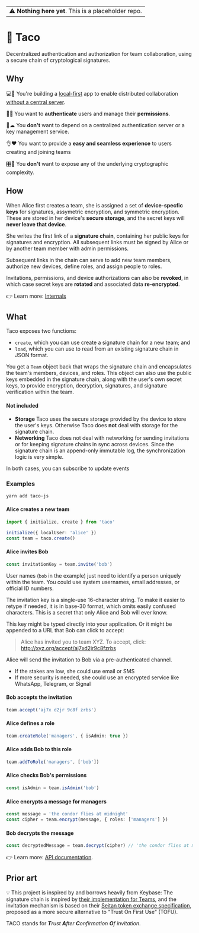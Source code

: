 <table><tr><td> ⚠ <b>Nothing here yet</b>. This is a placeholder repo. </td></tr></table>

# 🌮 Taco

Decentralized authentication and authorization for team collaboration, using a secure chain of
cryptological signatures.

## Why

💻🤝 You're building a [local-first](http://inkandswitch.com/local-first.html) app to enable distributed
collaboration [without a central
server](http://medium.com/all-the-things/a-web-application-with-no-web-server-61000a6aed8f).

👩🔑 You want to **authenticate** users and manage their **permissions**.

🚫☁ You **don't** want to depend on a centralized authentication server or a key management service.

👌❤ You want to provide a **easy and seamless experience** to users creating and joining teams

🎛🤪 You **don't** want to expose any of the underlying cryptographic complexity.

## How

When Alice first creates a team, she is assigned a set of **device-specfic keys** for signatures,
assymetric encryption, and symmetric encryption. These are stored in her device's **secure storage**,
and the secret keys will **never leave that device**.

She writes the first link of a **signature chain**, containing her public keys for signatures and
encryption. All subsequent links must be signed by Alice or by another team member with admin
permissions.

Subsequent links in the chain can serve to add new team members, authorize new devices, define
roles, and assign people to roles.

Invitations, permissions, and device authorizations can also be **revoked**, in which case secret keys
are **rotated** and associated data **re-encrypted**.

👉 Learn more: [Internals](./docs/internals.md)

## What

Taco exposes two functions:

- `create`, which you can use create a signature chain for a new team; and
- `load`, which you can use to read from an existing signature chain in JSON format.

You get a `Team` object back that wraps the signature chain and encapsulates the team's members,
devices, and roles. This object can also use the public keys embedded in the signature chain, along
with the user's own secret keys, to provide encryption, decryption, signatures, and signature
verification within the team.

#### Not included

- **Storage** Taco uses the secure storage provided by the device to store the user's keys.
  Otherwise Taco does **not** deal with storage for the signature chain.
- **Networking** Taco does not deal with networking for sending invitations or for keeping
  signature chains in sync across devices. Since the signature chain is an append-only immutable
  log, the synchronization logic is very simple.

In both cases, you can subscribe to update events

### Examples

```bash
yarn add taco-js
```

#### Alice creates a new team

```ts
import { initialize, create } from 'taco'

initialize({ localUser: 'alice' })
const team = taco.create()
```

#### Alice invites Bob

```ts
const invitationKey = team.invite('bob')
```

User names (`bob` in the example) just need to identify a person uniquely within the team. You could
use system usernames, email addresses, or official ID numbers.

The invitation key is a single-use 16-character string. To make it easier to retype if needed, it is
in base-30 format, which omits easily confused characters. This is a secret that only Alice and Bob
will ever know.

This key might be typed directly into your application. Or it might be appended to a URL that Bob
can click to accept:

> Alice has invited you to team XYZ. To accept, click: http://xyz.org/accept/aj7xd2jr9c8fzrbs

Alice will send the invitation to Bob via a pre-authenticated channel.

- If the stakes are low, she could use email or SMS
- If more security is needed, she could use an encrypted service like WhatsApp, Telegram, or Signal

#### Bob accepts the invitation

```ts
team.accept('aj7x d2jr 9c8f zrbs')
```

#### Alice defines a role

```ts
team.createRole('managers', { isAdmin: true })
```

#### Alice adds Bob to this role

```ts
team.addToRole('managers', ['bob'])
```

#### Alice checks Bob's permissions

```ts
const isAdmin = team.isAdmin('bob')
```

#### Alice encrypts a message for managers

```ts
const message = 'the condor flies at midnight'
const cipher = team.encrypt(message, { roles: ['managers'] })
```

#### Bob decrypts the message

```ts
const decryptedMessage = team.decrypt(cipher) // 'the condor flies at midnight'
```

👉 Learn more: [API documentation](./docs/api.md).

## Prior art

💡 This project is inspired by and borrows heavily from Keybase: The signature chain is inspired by
[their implementation for Teams](https://keybase.io/docs/team), and the invitation mechanism is
based on their [Seitan token exchange specification](https://keybase.io/docs/teams/seitan_v2),
proposed as a more secure alternative to "Trust On First Use" (TOFU).

TACO stands for _**T**rust **A**fter **C**onfirmation **O**f invitation_.

